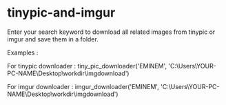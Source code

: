 # tinypic-and-imgur
Enter your search keyword to download all related images from tinypic or imgur and save them in a folder.

Examples :

   For tinypic downloader :
      tiny_pic_downloader('EMINEM', 'C:\\Users\\YOUR-PC-NAME\\Desktop\\workdir\\imgdownload')
   
   For imgur downloader : 
      imgur_downloader('EMINEM', 'C:\\Users\\YOUR-PC-NAME\\Desktop\\workdir\\imgdownload')

